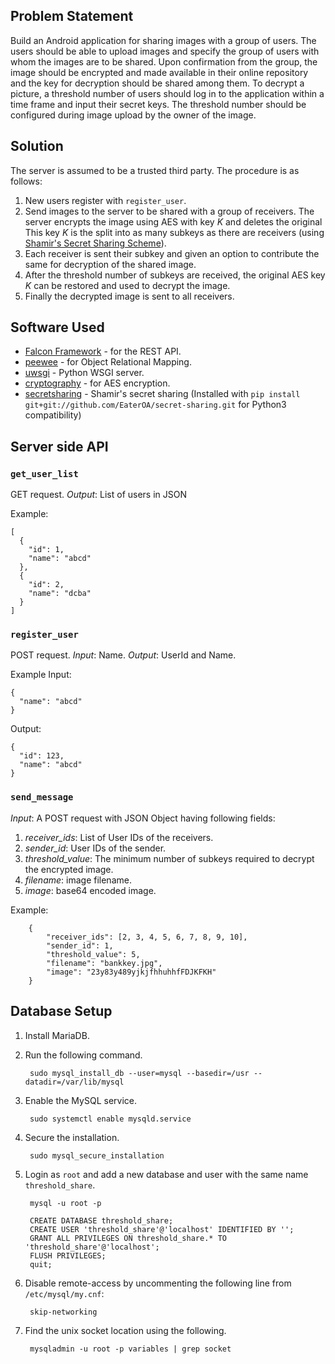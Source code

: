 ## Problem Statement

Build an Android application for sharing images with a group of users. The
users should be able to upload images and specify the group of users with whom
the images are to be shared. Upon confirmation from the group, the image should
be encrypted and made available in their online repository and the key for
decryption should be shared among them. To decrypt a picture, a threshold
number of users should log in to the application within a time frame and input
their secret keys. The threshold number should be configured during image
upload by the owner of the image.

## Solution

The server is assumed to be a trusted third party.
The procedure is as follows:

1. New users register with `register_user`.
2. Send images to the server to be shared with a group of receivers.
   The server encrypts the image using AES with key _K_ and deletes the
   original This key _K_ is the split into as many subkeys as there are
   receivers (using [Shamir's Secret Sharing Scheme][ssss]).
3. Each receiver is sent their subkey and given an option to contribute the
   same for decryption of the shared image.
4. After the threshold number of subkeys are received, the original AES key
   _K_ can be restored and used to decrypt the image.
5. Finally the decrypted image is sent to all receivers.

## Software Used

- [Falcon Framework][falcon] - for the REST API.
- [peewee][peewee] - for Object Relational Mapping.
- [uwsgi][uwsgi] - Python WSGI server.
- [cryptography][crypto] - for AES encryption.
- [secretsharing][ss] - Shamir's secret sharing
  (Installed with `pip install git+git://github.com/EaterOA/secret-sharing.git`
  for Python3 compatibility)

## Server side API

### `get_user_list`

GET request.
*Output*: List of users in JSON

Example:

    [
      {
        "id": 1,
        "name": "abcd"
      },
      {
        "id": 2,
        "name": "dcba"
      }
    ]

### `register_user`

POST request.
*Input*: Name.
*Output*: UserId and Name.

Example Input:

    {
      "name": "abcd"
    }

Output:

    {
      "id": 123,
      "name": "abcd"
    }

### `send_message`

*Input*: A POST request with JSON Object having following fields:

1. *receiver_ids*: List of User IDs of the receivers.
2. *sender_id*: User IDs of the sender.
3. *threshold_value*: The minimum number of subkeys required to decrypt the
   encrypted image.
4. *filename*: image filename.
5. *image*: base64 encoded image.

Example:

        {
            "receiver_ids": [2, 3, 4, 5, 6, 7, 8, 9, 10],
            "sender_id": 1,
            "threshold_value": 5,
            "filename": "bankkey.jpg",
            "image": "23y83y489yjkjfhhuhhfFDJKFKH"
        }

## Database Setup

1. Install MariaDB.

2. Run the following command.

        sudo mysql_install_db --user=mysql --basedir=/usr --datadir=/var/lib/mysql

3. Enable the MySQL service.

        sudo systemctl enable mysqld.service

4. Secure the installation.

        sudo mysql_secure_installation

5. Login as `root` and add a new database and user with the same name
   `threshold_share`.

        mysql -u root -p

        CREATE DATABASE threshold_share;
        CREATE USER 'threshold_share'@'localhost' IDENTIFIED BY '';
        GRANT ALL PRIVILEGES ON threshold_share.* TO 'threshold_share'@'localhost';
        FLUSH PRIVILEGES;
        quit;

6. Disable remote-access by uncommenting the following line from
   `/etc/mysql/my.cnf`:

        skip-networking

7. Find the unix socket location using the following.

        mysqladmin -u root -p variables | grep socket


[ssss]: http://doi.acm.org/10.1145/359168.359176
[falcon]: http://falconframework.org/
[peewee]: https://github.com/coleifer/peewee
[uwsgi]: https://uwsgi-docs.readthedocs.org/en/latest/
[crypto]: https://cryptography.io/en/latest/
[ss]: https://github.com/blockstack/secret-sharing

